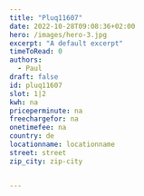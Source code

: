 ```yaml
---
title: "Pluq11607"
date: 2022-10-28T09:08:36+02:00
hero: /images/hero-3.jpg
excerpt: "A default excerpt"
timeToRead: 0
authors:
  - Paul
draft: false
id: pluq11607
slot: 1|2
kwh: na
priceperminute: na
freechargefor: na
onetimefee: na
country: de
locationname: locationname
street: street
zip_city: zip-city


---
```

